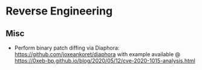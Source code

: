 # Reverse Engineering


## Misc
* Perform binary patch diffing via Diaphora: https://github.com/joxeankoret/diaphora with example available @ https://0xeb-bp.github.io/blog/2020/05/12/cve-2020-1015-analysis.html
